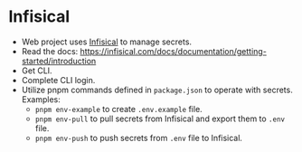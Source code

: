 # Infisical

- Web project uses [Infisical](https://infisical.com/) to manage secrets.
- Read the docs: https://infisical.com/docs/documentation/getting-started/introduction
- Get CLI.
- Complete CLI login.
- Utilize pnpm commands defined in `package.json` to operate with secrets. Examples:
  - `pnpm env-example` to create `.env.example` file.
  - `pnpm env-pull` to pull secrets from Infisical and export them to `.env` file.
  - `pnpm env-push` to push secrets from `.env` file to Infisical.
